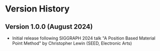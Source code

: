 # Version History

## Version 1.0.0 (August 2024)
- Initial release following SIGGRAPH 2024 talk "A Position Based Material Point Method" by Christopher Lewin (SEED, Electronic Arts)